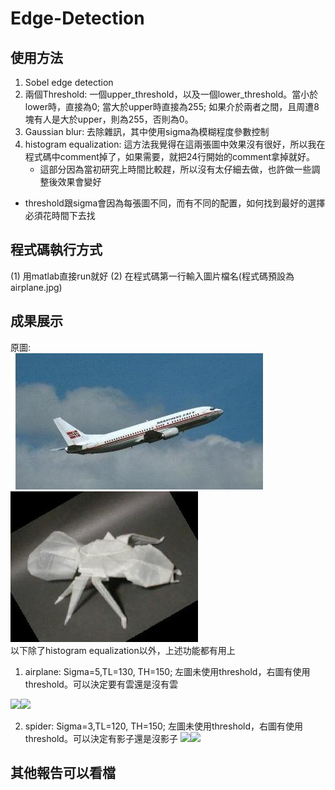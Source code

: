 # Edge-Detection
## 使用方法
1. Sobel edge detection
2. 兩個Threshold: 一個upper_threshold，以及一個lower_threshold。當小於lower時，直接為0; 當大於upper時直接為255; 如果介於兩者之間，且周遭8塊有人是大於upper，則為255，否則為0。
3. Gaussian blur: 去除雜訊，其中使用sigma為模糊程度參數控制
4. histogram equalization: 這方法我覺得在這兩張圖中效果沒有很好，所以我在程式碼中comment掉了，如果需要，就把24行開始的comment拿掉就好。
    * 這部分因為當初研究上時間比較趕，所以沒有太仔細去做，也許做一些調整後效果會變好

* threshold跟sigma會因為每張圖不同，而有不同的配置，如何找到最好的選擇必須花時間下去找

## 程式碼執行方式
(1) 用matlab直接run就好
(2) 在程式碼第一行輸入圖片檔名(程式碼預設為airplane.jpg)

## 成果展示
原圖:  
![](airplane.jpg) ![](/spider.png)  
以下除了histogram equalization以外，上述功能都有用上
1. airplane: Sigma=5,TL=130, TH=150; 
左圖未使用threshold，右圖有使用threshold。可以決定要有雲還是沒有雲

![](https://i.imgur.com/4gBXJF3.png)![](https://i.imgur.com/jwr2ptH.png)

2. spider: Sigma=3,TL=120, TH=150;
左圖未使用threshold，右圖有使用threshold。可以決定有影子還是沒影子
![](https://i.imgur.com/rEQHevg.png)![](https://i.imgur.com/ztRCQWe.png)


## 其他報告可以看檔
